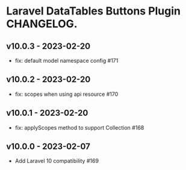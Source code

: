 # Laravel DataTables Buttons Plugin CHANGELOG.

## v10.0.3 - 2023-02-20

- fix: default model namespace config #171

## v10.0.2 - 2023-02-20

- fix: scopes when using api resource #170

## v10.0.1 - 2023-02-20

- fix: applyScopes method to support Collection #168

## v10.0.0 - 2023-02-07

- Add Laravel 10 compatibility #169
